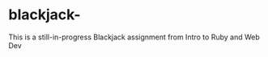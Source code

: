 blackjack-
==========

This is a still-in-progress Blackjack assignment from Intro to Ruby and Web Dev 
